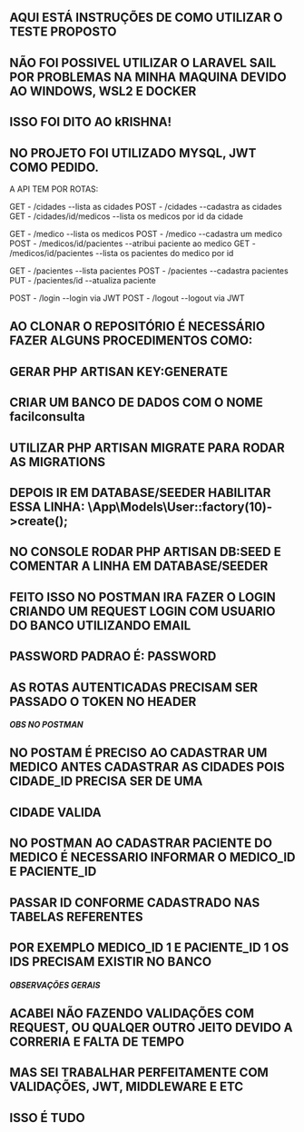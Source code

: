 ## AQUI ESTÁ INSTRUÇÕES DE COMO UTILIZAR O TESTE PROPOSTO ##

## NÃO FOI POSSIVEL UTILIZAR O LARAVEL SAIL POR PROBLEMAS NA MINHA MAQUINA DEVIDO AO WINDOWS, WSL2 E DOCKER
## ISSO FOI DITO AO kRISHNA!

## NO PROJETO FOI UTILIZADO MYSQL, JWT COMO PEDIDO.

A API TEM POR ROTAS:

GET - /cidades  --lista as cidades
POST - /cidades  --cadastra as cidades
GET - /cidades/id/medicos --lista os medicos por id da cidade

GET - /medico  --lista os medicos
POST - /medico  --cadastra um medico
POST - /medicos/id/pacientes  --atribui paciente ao medico
GET - /medicos/id/pacientes  --lista os pacientes do medico por id

GET - /pacientes  --lista pacientes
POST - /pacientes  --cadastra pacientes
PUT - /pacientes/id  --atualiza paciente



POST - /login  --login via JWT
POST - /logout  --logout via JWT

## AO CLONAR O REPOSITÓRIO É NECESSÁRIO FAZER ALGUNS PROCEDIMENTOS COMO:

## GERAR PHP ARTISAN KEY:GENERATE

## CRIAR UM BANCO DE DADOS COM O NOME facilconsulta

## UTILIZAR PHP ARTISAN MIGRATE PARA RODAR AS MIGRATIONS

## DEPOIS IR EM DATABASE/SEEDER HABILITAR ESSA LINHA:  \App\Models\User::factory(10)->create();

## NO CONSOLE RODAR PHP ARTISAN DB:SEED E COMENTAR A LINHA EM DATABASE/SEEDER

## FEITO ISSO NO POSTMAN IRA FAZER O LOGIN CRIANDO UM REQUEST LOGIN COM USUARIO DO BANCO UTILIZANDO EMAIL

## PASSWORD PADRAO É: PASSWORD

## AS ROTAS AUTENTICADAS PRECISAM SER PASSADO O TOKEN NO HEADER
##### OBS NO POSTMAN #####

## NO POSTAM É PRECISO AO CADASTRAR UM MEDICO ANTES CADASTRAR AS CIDADES POIS CIDADE_ID PRECISA SER DE UMA
## CIDADE VALIDA

## NO POSTMAN AO CADASTRAR PACIENTE DO MEDICO É NECESSARIO INFORMAR O MEDICO_ID E PACIENTE_ID
## PASSAR ID CONFORME CADASTRADO NAS TABELAS REFERENTES

## POR EXEMPLO MEDICO_ID 1 E PACIENTE_ID 1 OS IDS PRECISAM EXISTIR NO BANCO


##### OBSERVAÇÕES GERAIS #####

## ACABEI NÃO FAZENDO VALIDAÇÕES COM REQUEST, OU QUALQER OUTRO JEITO DEVIDO A CORRERIA E FALTA DE TEMPO
## MAS SEI TRABALHAR PERFEITAMENTE COM VALIDAÇÕES, JWT, MIDDLEWARE E ETC

## ISSO É TUDO ##
